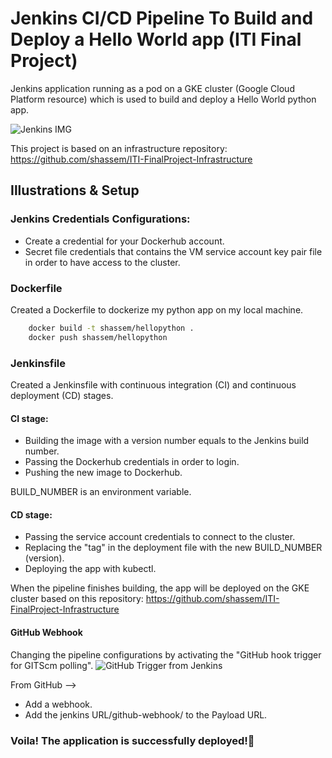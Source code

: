 # Jenkins CI/CD Pipeline To Build and Deploy a Hello World app (ITI Final Project)

Jenkins application running as a pod on a GKE cluster (Google Cloud Platform resource) which is used to build and deploy a Hello World python app.

![Jenkins IMG](https://www.jenkins.io/images/logo-title-opengraph.png)

This project is based on an infrastructure repository: https://github.com/shassem/ITI-FinalProject-Infrastructure


## Illustrations & Setup

### Jenkins Credentials Configurations:
- Create a credential for your Dockerhub account.
- Secret file credentials that contains the VM service account key pair file in order to have access to the cluster.

### Dockerfile

Created a Dockerfile to dockerize my python app on my local machine.
```bash
    docker build -t shassem/hellopython .
    docker push shassem/hellopython
```
### Jenkinsfile

Created a Jenkinsfile with continuous integration (CI) and continuous deployment (CD) stages.

#### CI stage:

- Building the image with a version number equals to the Jenkins build number. 
- Passing the Dockerhub credentials in order to login.
- Pushing the new image to Dockerhub.

BUILD_NUMBER is an environment variable.

#### CD stage:

- Passing the service account credentials to connect to the cluster.
- Replacing the "tag" in the deployment file with the new BUILD_NUMBER (version).
- Deploying the app with kubectl.

When the pipeline finishes building, the app will be deployed on the GKE cluster based on this repository:
https://github.com/shassem/ITI-FinalProject-Infrastructure

#### GitHub Webhook

Changing the pipeline configurations by activating the "GitHub hook trigger for GITScm polling".
![GitHub Trigger from Jenkins](https://drive.google.com/uc?export=view&id=1mkHnHNWzBq4Mn1QyhMaXPkB7HSMVNtCk)

From GitHub -->
- Add a webhook.
- Add the jenkins URL/github-webhook/ to the Payload URL.

### Voila! The application is successfully deployed!🚀 






